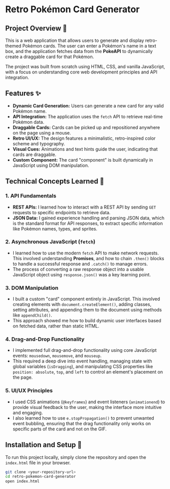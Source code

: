 # Retro Pokémon Card Generator

## Project Overview 👾

This is a web application that allows users to generate and display retro-themed Pokémon cards. The user can enter a Pokémon's name in a text box, and the application fetches data from the **PokeAPI** to dynamically create a draggable card for that Pokémon.

The project was built from scratch using HTML, CSS, and vanilla JavaScript, with a focus on understanding core web development principles and API integration.

## Features ✨

* **Dynamic Card Generation:** Users can generate a new card for any valid Pokémon name.
* **API Integration:** The application uses the `fetch` API to retrieve real-time Pokémon data.
* **Draggable Cards:** Cards can be picked up and repositioned anywhere on the page using a mouse.
* **Retro UI/UX:** The design features a minimalistic, retro-inspired color scheme and typography.
* **Visual Cues:** Animations and text hints guide the user, indicating that cards are draggable.
* **Custom Component:** The card "component" is built dynamically in JavaScript using DOM manipulation.

## Technical Concepts Learned 🧠

### 1. API Fundamentals
* **REST APIs:** I learned how to interact with a REST API by sending `GET` requests to specific endpoints to retrieve data.
* **JSON Data:** I gained experience handling and parsing JSON data, which is the standard format for API responses, to extract specific information like Pokémon names, types, and sprites.

### 2. Asynchronous JavaScript (`fetch`)
* I learned how to use the modern `fetch` API to make network requests. This involved understanding **Promises**, and how to chain `.then()` blocks to handle a successful response and `.catch()` to manage errors.
* The process of converting a raw response object into a usable JavaScript object using `response.json()` was a key learning point.

### 3. DOM Manipulation
* I built a custom "card" component entirely in JavaScript. This involved creating elements with `document.createElement()`, adding classes, setting attributes, and appending them to the document using methods like `appendChild()`.
* This approach showed me how to build dynamic user interfaces based on fetched data, rather than static HTML.

### 4. Drag-and-Drop Functionality
* I implemented full drag-and-drop functionality using core JavaScript events: `mousedown`, `mousemove`, and `mouseup`.
* This required a deep dive into event handling, managing state with global variables (`isDragging`), and manipulating CSS properties like `position: absolute`, `top`, and `left` to control an element's placement on the page.

### 5. UI/UX Principles
* I used CSS animations (`@keyframes`) and event listeners (`animationend`) to provide visual feedback to the user, making the interface more intuitive and engaging.
* I also learned how to use `e.stopPropagation()` to prevent unwanted event bubbling, ensuring that the drag functionality only works on specific parts of the card and not on the GIF.

## Installation and Setup 🚀

To run this project locally, simply clone the repository and open the `index.html` file in your browser.

```bash
git clone <your-repository-url>
cd retro-pokemon-card-generator
open index.html
